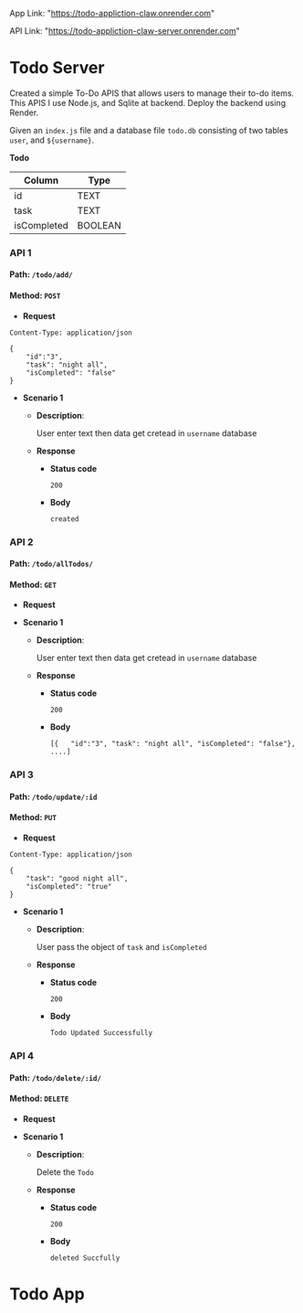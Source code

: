 App Link: "https://todo-appliction-claw.onrender.com"

API Link: "https://todo-appliction-claw-server.onrender.com"


# Todo Server

Created a simple To-Do APIS that allows users to manage their to-do items. This APIS I use Node.js, and Sqlite at backend. Deploy the backend using Render.

Given an `index.js` file and a database file `todo.db` consisting of two tables `user`, and `${username}`.



**Todo**

| Column              | Type    |
| ------------------- | ------- |
| id       | TEXT |
| task  | TEXT |
| isCompleted  | BOOLEAN |


 ### API 1

 #### Path: `/todo/add/`

 #### Method: `POST`

- **Request**

```
Content-Type: application/json

{   
    "id":"3",
    "task": "night all",
    "isCompleted": "false"
}
```

- **Scenario 1**

  - **Description**:

    User enter text then data get cretead in ```username``` database

  - **Response**
    - **Status code**
      ```
      200
      ```
    - **Body**
      ```
      created
      ```


 ### API 2

 #### Path: `/todo/allTodos/`

 #### Method: `GET`

- **Request**


- **Scenario 1**

  - **Description**:

    User enter text then data get cretead in ```username``` database

  - **Response**
    - **Status code**
      ```
      200
      ```
    - **Body**
      ```
      [{   "id":"3", "task": "night all", "isCompleted": "false"}, ....]
      ```

 ### API 3

 #### Path: `/todo/update/:id`

 #### Method: `PUT`

- **Request**

```
Content-Type: application/json

{   
    "task": "good night all",
    "isCompleted": "true"
}

```

- **Scenario 1**

  - **Description**:

    User pass the object of ```task``` and ```isCompleted``` 

  - **Response**
    - **Status code**
      ```
      200
      ```
    - **Body**
      ```
      Todo Updated Successfully
      ```


 ### API 4

 #### Path: `/todo/delete/:id/`

 #### Method: `DELETE`

- **Request**


- **Scenario 1**

  - **Description**:

    Delete the ```Todo``` 

  - **Response**
    - **Status code**
      ```
      200
      ```
    - **Body**
      ```
      deleted Succfully
      ```


# Todo App

